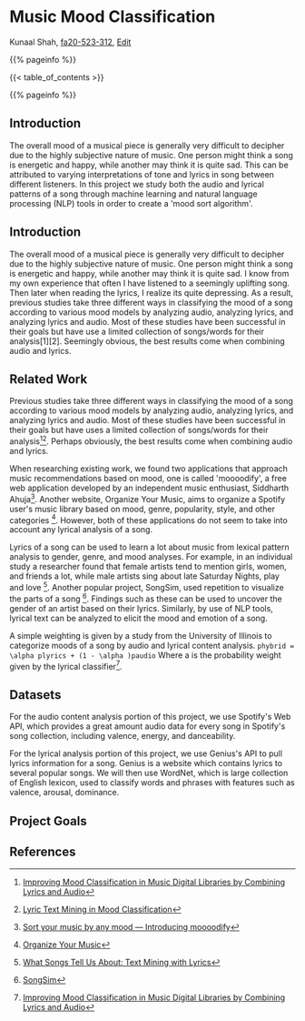 # Music Mood Classification

Kunaal Shah, [fa20-523-312](https://github.com/cybertraining-dsc/fa20-523-312/), [Edit](https://github.com/cybertraining-dsc/fa20-523-341/blob/master/project/project.md)

{{% pageinfo %}}

{{< table_of_contents >}}

{{% pageinfo %}}
## Introduction
The overall mood of a musical piece is generally very difficult to decipher due to the highly subjective nature of music. One person might think a song is energetic and happy, while another may think it is quite sad. This can be attributed to varying interpretations of tone and lyrics in song between different listeners. In this project we study both the audio and lyrical patterns of a song through machine learning and natural language processing (NLP) tools in order to create a 'mood sort algorithm'.


## Introduction

The overall mood of a musical piece is generally very difficult to decipher due to the highly subjective nature of music. One person might think a song is energetic and happy, while another may think it is quite sad. I know from my own experience that often I have listened to a seemingly uplifting song. Then later when reading the lyrics, I realize its quite depressing. As a result, previous studies take three different ways in classifying the mood of a song according to various mood models by analyzing audio, analyzing lyrics, and analyzing lyrics and audio. Most of these studies have been successful in their goals but have use a limited collection of songs/words for their analysis[1][2]. Seemingly obvious, the best results come when combining audio and lyrics.

## Related Work
Previous studies take three different ways in classifying the mood of a song according to various mood models by analyzing audio, analyzing lyrics, and analyzing lyrics and audio. Most of these studies have been successful in their goals but have uses a limited collection of songs/words for their analysis[^1][^2]. Perhaps obviously, the best results come when combining audio and lyrics.

When researching existing work, we found two applications that approach music recommendations based on mood, one is called 'moooodify', a free web application developed by an independent music enthusiast, Siddharth Ahuja[^4]. Another website, Organize Your Music, aims to organize a Spotify user's music library based on mood, genre, popularity, style, and other categories [^6]. However, both of these applications do not seem to take into account any lyrical analysis of a song.

Lyrics of a song can be used to learn a lot about music from lexical pattern analysis to gender, genre, and mood analyses. For example, in an individual study a researcher found that female artists tend to mention girls, women, and friends a lot, while male artists sing about late Saturday Nights, play and love [^3]. Another popular project, SongSim, used repetition to visualize the parts of a song [^5]. Findings such as these can be used to uncover the gender of an artist based on their lyrics. Similarly, by use of NLP tools, lyrical text can be analyzed to elicit the mood and emotion of a song.

A simple weighting is given by a study from the University of Illinois to categorize moods of a song by audio and lyrical content analysis.
```phybrid = \alpha plyrics + (1 - \alpha )paudio```
Where a is the probability weight given by the lyrical classifier[^1].


## Datasets
For the audio content analysis portion of this project, we use Spotify's Web API, which provides a great amount audio data for every song in Spotify's song collection, including valence, energy, and danceability.

For the lyrical analysis portion of this project, we use Genius's API to pull lyrics information for a song. Genius is a website which contains lyrics to several popular songs. We will then use WordNet, which is large collection of English lexicon, used to classify words and phrases with features such as valence, arousal, dominance.


## Project Goals


## References
[^1]: [Improving Mood Classification in Music Digital Libraries by Combining Lyrics and Audio](https://dl.acm.org/doi/10.1145/1816123.1816146)

[^2]: [Lyric Text Mining in Mood Classification](https://www.researchgate.net/publication/220723046_Lyric_Text_Mining_in_Music_Mood_Classification)

[^3]: [What Songs Tell Us About: Text Mining with Lyrics](https://towardsdatascience.com/what-songs-tell-us-about-text-mining-with-lyrics-ca80f98b3829)

[^4]: [Sort your music by any mood — Introducing moooodify](https://blog.usejournal.com/sort-your-music-by-any-mood-introducing-moooodify-41749e80faab)

[^5]: [SongSim](https://colinmorris.github.io/SongSim/#/)

[^6]: [Organize Your Music](http://organizeyourmusic.playlistmachinery.com/)
